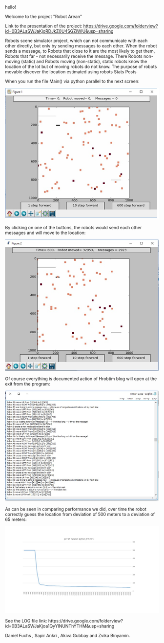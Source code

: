 hello!

Welcome to the project "Robot Arean"

Link to the presentation of the project: https://drive.google.com/folderview?id=0B3ALaSWJaKjoRDJkZ0U4SGZiWlU&usp=sharing 

Robots scene simulator project, which can not communicate with each other directly, but only by sending messages to each other.
When the robot sends a message, to Robots that close to it are the most likely to get them, Robots that far - not necessarily receive the message.
There Robots non-moving (static) and Robots moving (non-static), static robots know the location of the lot but of moving robots do not know.
The purpose of robots movable discover the location estimated using robots Stats Posts

When you run the file Main() via python parallel to the next screen:
<p align="center">
  <img src="https://github.com/AkivaGubbay/Ex3/blob/master/pictures/Image1.jpg?raw=true" width="600"/>
</p>


By clicking on one of the buttons, the robots would send each other messages and will move to the location:
<p align="center">
  <img src="https://github.com/AkivaGubbay/Ex3/blob/master/pictures/Image2.jpg?raw=true" width="600"/>
</p>

Of course everything is documented action of Hrobtim blog will open at the exit from the program:
<p align="center">
  <img src="https://github.com/AkivaGubbay/Ex3/blob/master/pictures/Image3.jpg?raw=true" width="600"/>
</p>


As can be seen in comparing performance we did, over time the robot correctly guess the location from deviation of 500 meters to a deviation of 65 meters:
<p align="center">
  <img src="https://github.com/AkivaGubbay/Ex3/blob/master/Performance Comparison/graph.jpg?raw=true" width="600"/>
</p>
See the LOG file link: https://drive.google.com/folderview?id=0B3ALaSWJaKjoa1QyYlNUNThYTHM&usp=sharing 





Daniel Fuchs , Sapir Ankri , Akiva Gubbay and Zvika Binyamin.


